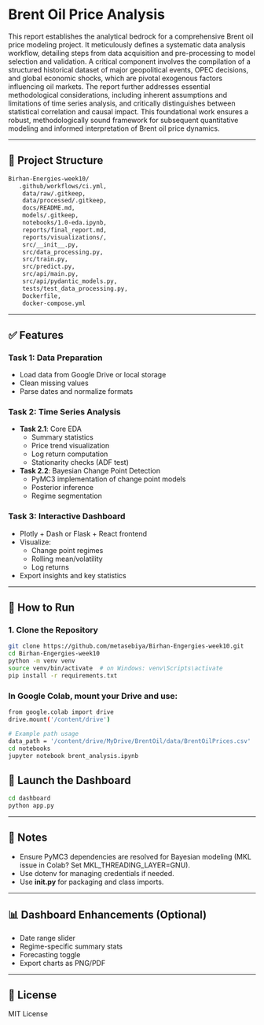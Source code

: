 # Brent Oil Price Analysis

This report establishes the analytical bedrock for a comprehensive Brent oil price modeling project. It meticulously defines a systematic data analysis workflow, detailing steps from data acquisition and pre-processing to model selection and validation. A critical component involves the compilation of a structured historical dataset of major geopolitical events, OPEC decisions, and global economic shocks, which are pivotal exogenous factors influencing oil markets. The report further addresses essential methodological considerations, including inherent assumptions and limitations of time series analysis, and critically distinguishes between statistical correlation and causal impact. This foundational work ensures a robust, methodologically sound framework for subsequent quantitative modeling and informed interpretation of Brent oil price dynamics.

---

## 🔧 Project Structure

```bash
Birhan-Energies-week10/
   .github/workflows/ci.yml,            
    data/raw/.gitkeep,                   
    data/processed/.gitkeep,              
    docs/README.md,                       
    models/.gitkeep,                      
    notebooks/1.0-eda.ipynb,             
    reports/final_report.md,         
    reports/visualizations/,           
    src/__init__.py,                      
    src/data_processing.py,              
    src/train.py,                         
    src/predict.py,                      
    src/api/main.py,                      
    src/api/pydantic_models.py,          
    tests/test_data_processing.py,        
    Dockerfile,                          
    docker-compose.yml            
```
---
## ✅ Features

### Task 1: Data Preparation
- Load data from Google Drive or local storage
- Clean missing values
- Parse dates and normalize formats

### Task 2: Time Series Analysis
- **Task 2.1**: Core EDA
  - Summary statistics
  - Price trend visualization
  - Log return computation
  - Stationarity checks (ADF test)
- **Task 2.2**: Bayesian Change Point Detection
  - PyMC3 implementation of change point models
  - Posterior inference
  - Regime segmentation

### Task 3: Interactive Dashboard
- Plotly + Dash or Flask + React frontend
- Visualize:
  - Change point regimes
  - Rolling mean/volatility
  - Log returns
- Export insights and key statistics

---

## 🚀 How to Run

### 1. Clone the Repository

```bash
git clone https://github.com/metasebiya/Birhan-Engergies-week10.git
cd Birhan-Engergies-week10
python -m venv venv
source venv/bin/activate  # on Windows: venv\Scripts\activate
pip install -r requirements.txt
```
### In Google Colab, mount your Drive and use:
```bash
from google.colab import drive
drive.mount('/content/drive')

# Example path usage
data_path = '/content/drive/MyDrive/BrentOil/data/BrentOilPrices.csv'
cd notebooks
jupyter notebook brent_analysis.ipynb

```
## 🚀 Launch the Dashboard
```bash
cd dashboard
python app.py
```
---

## 📁 Notes
 - Ensure PyMC3 dependencies are resolved for Bayesian modeling (MKL issue in Colab? Set MKL_THREADING_LAYER=GNU).
 - Use dotenv for managing credentials if needed.
 - Use **__init__.py** for packaging and class imports.
   
---

## 📊 Dashboard Enhancements (Optional)
 - Date range slider
 - Regime-specific summary stats
 - Forecasting toggle
 - Export charts as PNG/PDF
   
---

## 📜 License
MIT License
